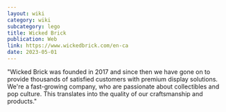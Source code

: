 ```yaml
---
layout: wiki
category: wiki
subcategory: lego
title: Wicked Brick
publication: Web
link: https://www.wickedbrick.com/en-ca
date: 2023-05-01
---
```


"Wicked Brick was founded in 2017 and since then we have gone on to provide thousands of satisfied customers with premium display solutions. We're a fast-growing company, who are passionate about collectibles and pop culture. This translates into the quality of our craftsmanship and products."
